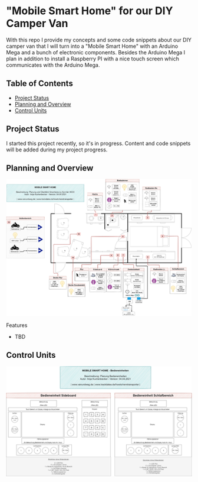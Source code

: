 # "Mobile Smart Home" for our DIY Camper Van
With this repo I provide my concepts and some code snippets about our DIY camper van that I will turn into a "Mobile Smart Home" with an Arduino Mega and a bunch of electronic components.
Besides the Arduino Mega I plan in addition to install a Raspberry PI with a nice touch screen which communicates with the Arduino Mega.

## Table of Contents

- [Project Status](#planning-and-overview)
- [Planning and Overview](#planning-and-overview)
- [Control Units](#control-units)


## Project Status

I started this project recently, so it's in progress. Content and code snippets will be added during my project progress.

## Planning and Overview

![Planning and Overview Diagram](docs/mobile_smart_home_diy_camper_van_planning_overview.jpg)

Features
* TBD

## Control Units

![Control Units Diagram](docs/mobile_smart_home_diy_camper_van_control_units.jpg)
